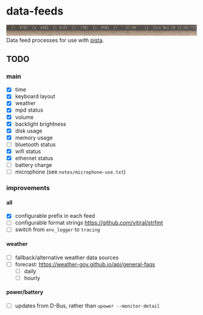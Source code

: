 data-feeds
===============================================================================
![Screenshot](screenshot.jpg)
Data feed processes for use with [pista](https://github.com/xandkar/pista).

TODO
----

### main
- [x] time
- [x] keyboard layout
- [x] weather
- [x] mpd status
- [x] volume
- [x] backlight brightness
- [x] disk usage
- [x] memory usage
- [ ] bluetooth status
- [x] wifi status
- [x] ethernet status
- [ ] battery charge
- [ ] microphone (see `notes/microphone-use.txt`)

### improvements

#### all
- [x] configurable prefix in each feed
- [ ] configurable format strings https://github.com/vitiral/strfmt
- [ ] switch from `env_logger` to `tracing`

#### weather
- [ ] fallback/alternative weather data sources
- [ ] forecast: https://weather-gov.github.io/api/general-faqs
  - [ ] daily
  - [ ] hourly

#### power/battery
- [ ] updates from D-Bus, rather than `upower --monitor-detail`
